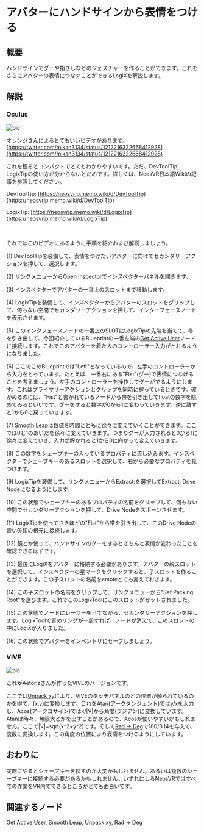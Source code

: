 <!-- NeosVR Techbook-->

# アバターにハンドサインから表情をつける

## 概要

ハンドサインでグーや指さしなどのジェスチャーを作ることができます。これをさらにアバターの表情につなぐことができるLogiXを解説します。

## 解説

### Oculus
![pic](https://pbs.twimg.com/media/EYIetEeU4AAbVsK?format=jpg&name=large "pic")

オレンジさんによるとてもいいビデオがあります。
[https://twitter.com/mikan3134/status/1212216322668412928](https://twitter.com/mikan3134/status/1212216322668412928)

これを観るとコンパクトでとてもわかりやすいです。ただ、DevToolTip, LogixTipの使い方が分からないとだめです。詳しくは、NeosVR日本語Wikiの記事を参照してください。

DevToolTip: [https://neosvrjp.memo.wiki/d/DevToolTip](https://neosvrjp.memo.wiki/d/DevToolTip)

LogixTip: [https://neosvrjp.memo.wiki/d/LogixTip](https://neosvrjp.memo.wiki/d/LogixTip)

<br>

それではこのビデオにあるように手順を紹介および解説しましょう。

(1) DevToolTipを装備して、表情をつけたいアバターに向けてセカンダリーアクションを押して、選択します。

(2) リングメニューからOpen Inspectorでインスペクターパネルを開きます。

(3) インスペクターでアバターの一番上のスロットまで移動します。

(4) LogixTipを装備して、インスペクターからアバターのスロットをグリップして、何もない空間でセカンダリーアクションを押して、インターフェースノードを表示させます。

(5) このインタフェースノードの一番上のSLOTにLogixTipの先端を当てて、帯を引き出して、今回紹介しているBlueprintの一番左端の[Get Active User](https://neosvrjp.memo.wiki/d/Get%20Active%20User)ノードに接続します。これでこのアバターを着た人のコントローラー入力がとれるようになりました。

(6) ここでこのBlueprintでは"Left"となっているので、左手のコントローラーから入力をとっています。たとえば、一番右にある"Fist"(グー)で表情につなげることを考えましょう。左手のコントローラーを操作してグーがでるようにします。これはプライマリーアクションとグリップを同時に握っているときです。確かめるのには、"Fist"と書かれているノードから帯を引き出してfloatの数字を眺めてみるといいです。グーをすると数字が0から1に変わっていきます。逆に離すと1から0に戻っていきます。

(7) [Smooth Leap](https://neosvrjp.memo.wiki/d/Smooth%20Lerp)は数値を時間とともに徐々に変えていくことができます。ここでは0と1のあいだを徐々に変えていきます。つまりグーが入力されると0から1に徐々に変えていき、入力が解かれると1から0に向かって変えていきます。

(8) この数字をシェープキーの入っているプロパティに流し込みます。インスペクターでシェープキーのあるスロットを選択して、右から必要なプロパティを見つけます。

(9) LogixTipを装備して、リングメニューからExtract:を選択してExtract: Drive Nodeになるようにします。

(10) この状態でシェープキーのあるプロパティの名前をグリップして、何もない空間でセカンダリーアクションを押して、Drive Nodeをスポーンさせます。

(11) LogixTipを使ってさきほどの"Fist"から帯を引き出して、このDrive Nodeの青い矢印の根元に接続します。

(12) 鏡とか使って、ハンドサインのグーをするときちんと表情が変わったことを確認できるはずです。

(13) 最後にLogiXをアバターに格納する必要があります。アバターの親スロットを選択して、インスペクターの星マークをクリックすると、子スロットを作ることができます。この子スロットの名前をemoteとでも変えておきます。

(14) この子スロットの名前をグリップして、リングメニューから"Set Packing Root"を選びます。これでこのLogixToolにこのスロットがセットされました。

(15) この状態でノードにレーザーを当てながら、セカンダリーアクションを押します。LogixToolで青のリングが一周すれば、ノードが消えて、このスロットの中にLogiXが入りました。

(16) この状態でアバターをインベントリにセーブしましょう。


### VIVE

![pic](https://pbs.twimg.com/media/EYIetleU0AAiSVj?format=jpg&name=large "pic")

これがAetorizさんが作ったVIVEのバージョンです。

ここでは[Unpack xy](https://neosvrjp.memo.wiki/d/Unpack%20xy)により、VIVEのタッチパネルのどの位置が触られているのかを得て、(x,y)に変換します。これをAtan(アークタンジェント)ではy/xを入力し、Acos(アークコサイン)ではx/&#124;V&#124;から角度(ラジアン)に変換しています。Atanは時々、無限大とかを出すことがあるので、Acosが使いやすいかもしれません。ここで&#124;V&#124;=sqrt(x^2+y^2)です。そして[Rad -> Deg](https://neosvrjp.memo.wiki/d/Rad%20%26gt%3b-%20Deg)で180/3.14を与えて、度数に変換します。この角度の位置により表情をつけるようにしています。


## おわりに

実際にやるとシェープキーを探すのが大変かもしれません。あるいは複数のシェープキーに接続する必要があるかもしれません。いずれにしろNeosVRではすべての作業をVR内でできるところがとても面白いです。

## 関連するノード
Get Active User, Smooth Leap, Unpack xy, Rad -> Deg

<!-- ## 追記 -->
